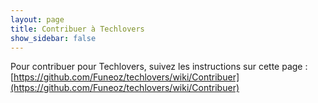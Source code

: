 ```yaml
---
layout: page
title: Contribuer à Techlovers
show_sidebar: false
---
```


Pour contribuer pour Techlovers, suivez les instructions sur cette page : [https://github.com/Funeoz/techlovers/wiki/Contribuer](https://github.com/Funeoz/techlovers/wiki/Contribuer)